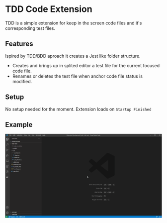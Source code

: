 # TDD Code Extension

TDD is a simple extension for keep in the screen code files and it's corresponding test files.

## Features

Ispired by TDD/BDD aproach it creates a Jest like folder structure.

- Creates and brings up in splited editor a test file for the current focused code file.
- Renames or deletes the test file when anchor code file status is modified.

## Setup

No setup needed for the moment. Extension loads on `Startup Finished`

## Example

![features](images/screen.gif)
